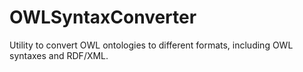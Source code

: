 # OWLSyntaxConverter
Utility to convert OWL ontologies to different formats, including OWL syntaxes and RDF/XML.
